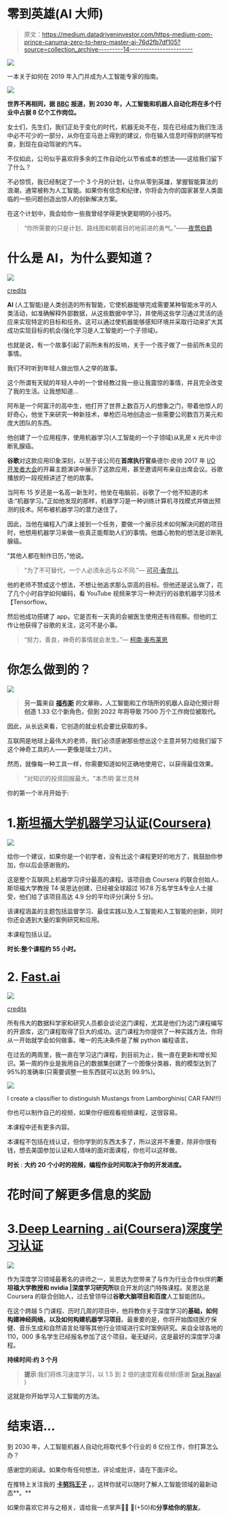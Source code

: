 # 零到英雄(AI 大师)

> 原文：<https://medium.datadriveninvestor.com/https-medium-com-prince-canuma-zero-to-hero-master-ai-76d2fb7df105?source=collection_archive---------14----------------------->

[![](img/32684b91b1d8ecb23dc49a9169177409.png)](http://www.track.datadriveninvestor.com/1B9E)

一本关于如何在 2019 年入门并成为人工智能专家的指南。

![](img/0802f6a0112fda7331ca7bc6cc32a60e.png)

**世界不再相同，据** [**BBC**](https://www.google.com/url?sa=t&source=web&rct=j&url=https://www.bbc.com/news/amp/world-us-canada-42170100&ved=2ahUKEwiK6tXapeLfAhVKPrwKHUYvCXkQFjAAegQIBBAB&usg=AOvVaw3uIEHkrZHKOs-GP6I8mAhN&ampcf=1) **报道，到 2030 年，人工智能和机器人自动化将在多个行业中占据 8 亿个工作岗位。**

女士们，先生们，我们正处于变化的时代，机器无处不在，现在已经成为我们生活中必不可少的一部分，从你在亚马逊上得到的建议，你在输入信息时得到的拼写检查，到现在自动驾驶的汽车。

不仅如此，公司似乎喜欢将多余的工作自动化以节省成本的想法——这给我们留下了什么？

不必惊慌，我已经制定了一个 3 个月的计划，让你从零到英雄，掌握智能算法的浪潮，通常被称为人工智能。如果你有信念和纪律，你将会为你的国家甚至人类面临的一些问题创造出惊人的创新解决方案。

在这个计划中，我会给你一些我曾经学得更快更聪明的小技巧。

> “你所需要的只是计划、路线图和朝着目的地前进的勇气。”——[夜莺伯爵](https://www.brainyquote.com/quotes/earl_nightingale_159044)

# 什么是 AI，为什么要知道？

![](img/2eea1bb91a44e6ffabd6a39df684843a.png)

[credits](https://66.media.tumblr.com/e2c26e4b8bb70f4425a680f925ed9521/tumblr_ohvwvdOtBo1vfmsbyo3_500.gif)

**AI** (人工智能)是人类创造的所有智能，它使机器能够完成需要某种智能水平的人类活动，如准确解释外部数据，从这些数据中学习，并使用这些学习通过灵活的适应来实现特定的目标和任务。这可以通过使机器能够感知环境并采取行动来扩大其成功实现目标的机会(强化学习是人工智能的一个子领域)。

也就是说，有一个故事引起了前所未有的反响，关于一个孩子做了一些前所未见的事情。

我们不时听到年轻人做出惊人之举的故事。

这个所谓有天赋的年轻人中的一个曾经教过我一些让我震惊的事情，并且完全改变了我的生活。让我想知道…

阿布是一个阿富汗的高中生，他打开了世界上数百万人的想象之门，带着他惊人的好奇心，他坐下来研究一种新技术，单枪匹马地创造出一些需要公司数百万美元和庞大团队的东西。

他创建了一个应用程序，使用机器学习(人工智能的一个子领域)从乳房 x 光片中诊断乳腺癌。

**谷歌**对这款应用印象深刻，以至于该公司在**首席执行官**桑德尔·皮帅 2017 年 [I/O 开发者大会](http://www.businessinsider.com/everything-google-announced-at-io-2017-5)的开幕主题演讲中展示了这款应用，甚至邀请阿布亲自出席会议。谷歌播放的一段视频讲述了他的故事。

当阿布 15 岁还是一名高一新生时，他坐在电脑前，谷歌了一个他不知道的术语:“机器学习。”正如他发现的那样，机器学习是一种训练计算机寻找模式并做出预测的技术。阿布被机器学习的潜力迷住了。

因此，当他在编程入门课上接到一个任务，要做一个展示技术如何解决问题的项目时，他想用机器学习来做一些真正能帮助人们的事情。他雄心勃勃的想法是诊断乳腺癌。

“其他人都在制作日历，”他说。

> "为了不可替代，一个人必须永远与众不同."— [可可·香奈儿](https://www.brainyquote.com/quotes/coco_chanel_382612?src=t_be_different)

他的老师不赞成这个想法，不想让他追求那么崇高的目标。但他还是这么做了，花了几个小时自学如何编码，看 YouTube 视频来学习一种流行的谷歌机器学习技术【Tensorflow。

然后他成功搭建了 app。它是否有一天真的会被医生使用还有待观察。但他的工作让他获得了谷歌的关注，这可不是小事。

> “努力，善良，神奇的事情就会发生。”— [柯南·奥布莱恩](https://www.brainyquote.com/search_results?q=amazing+things)

# 你怎么做到的？

![](img/5f863165b03f5317350c2b4aaee8339c.png)

> **另一篇来自** [**福布斯**](https://www.google.com/amp/s/www.forbes.com/sites/amitchowdhry/2018/09/18/artificial-intelligence-to-create-58-million-new-jobs-by-2022-says-report/amp/) **的文章称，人工智能和工作场所的机器人自动化预计将创造 1.33 亿个新角色，但到 2022 年将导致 7500 万个工作岗位被取代。**

因此，从长远来看，它创造的就业机会要比获取的多。

互联网是地球上最伟大的老师，我们必须感谢那些想出这个主意并努力给我们留下这个神奇工具的人——更像是瑞士刀片。

然而，就像每一种工具一样，你需要知道如何正确地使用它，以获得最佳效果。

> "对知识的投资回报最大。"本杰明·富兰克林

你的第一个半月开始于:

# 1.[斯坦福大学机器学习认证(Coursera)](https://click.linksynergy.com/deeplink?id=vedj0cWlu2Y&mid=40328&u1=ddml&murl=https%3A%2F%2Fwww.coursera.org%2Flearn%2Fmachine-learning)

![](img/14786538ecb5e194050ebb1d6551878e.png)

给你一个建议，如果你是一个初学者，没有比这个课程更好的地方了，我鼓励你参加，你以后会感谢我的。

这是整个互联网上机器学习评分最高的课程。该项目由 Coursera 的联合创始人、斯坦福大学教授 T4·吴恩达创建，已经被全球超过 167.8 万名学生&专业人士接受，他们给了该项目高达 4.9 分的平均评分(满分 5 分)。

该课程涵盖的主题包括监督学习、最佳实践以及人工智能和人工智能的创新，同时你还会遇到大量的案例研究和应用。

本课程包括认证。

**时长:整个课程约 55 小时。**

# 2. [Fast.ai](http://fast.ai)

![](img/ccb2bbcbc870f428765e1a4f02ed3741.png)

[credits](https://encrypted-tbn0.gstatic.com/images?q=tbn:ANd9GcQoABtaONOg7RK6aZRxQ2cq5sDgBaYREwC7dslYFlqW4E_3s3rq4g)

所有伟大的数据科学家和研究人员都会谈论这门课程，尤其是他们为这门课程编写的开源库，这门课程取得了巨大的成功。这门课程为你提供了一种实践方法，你将从一开始就学会如何做事。唯一的先决条件是了解 python 编程语言。

在过去的两周里，我一直在学习这门课程，到目前为止，我一直在更新和增长知识。第一周的作业是我用自己的数据集创建了一个图像分类器，我的模型达到了 95%的准确率(只需要调整一些东西就可以达到 99.9%)。

![](img/743e6bb84260020a83369f1bb9bc996b.png)

I create a classifier to distinguish Mustangs from Lamborghinis( CAR FAN!!!)

你也可以制作自己的视频，如果你仔细观看视频课程，这很容易。

本课程中还有更多内容。

本课程不包括在线认证，但你学到的东西太多了，所以这并不重要，除非你很有钱，想去美国参加认证和人情味的面对面课程，你也可以这样做。

**时长** : **大约** **20 个小时的视频，编程作业时间取决于你的开发进度。**

# 花时间了解更多信息的奖励

# 3.[Deep Learning . ai(Coursera)深度学习认证](https://www.coursera.org/specializations/deep-learning?ranMID=40328&ranEAID=vedj0cWlu2Y&ranSiteID=vedj0cWlu2Y-oY.uLVAYT8C8T0AuomDzdA&siteID=vedj0cWlu2Y-oY.uLVAYT8C8T0AuomDzdA&utm_content=10&utm_medium=partners&utm_source=linkshare&utm_campaign=vedj0cWlu2Y)

![](img/2774112899e2d4312c6a916748ba47c2.png)

作为深度学习领域最著名的讲师之一，吴恩达为您带来了与作为行业合作伙伴的**斯坦福大学教授和 nvidia |深度学习研究所**联合开发的这门特殊课程。吴恩达是 Coursera 的联合创始人，过去曾领导过**谷歌大脑项目和百度**人工智能团队。

在这个跨越 5 门课程、历时几周的项目中，他将教你关于深度学习的**基础，如何构建神经网络，以及如何构建机器学习项目**。最重要的是，你将开始围绕医疗保健、音乐生成和自然语言处理等其他行业领域进行实时案例研究。来自全球各地的 110，000 多名学生已经报名参加了这个项目。毫无疑问，这是最好的深度学习课程。

**持续时间:约 3 个月**

> **提示**:我们将练习速度学习，以 1.5 到 2 倍的速度观看视频(感谢 [Siraj Raval](https://twitter.com/sirajraval?lang=en) )

这就是你开始学习人工智能的方法。

# 结束语…

到 2030 年，人工智能机器人自动化将取代多个行业的 8 亿份工作，你打算怎么办？

感谢您的阅读。如果你有任何想法，评论或批评，请在下面评论。

在推特上关注我的 [**卡努玛王子**](https://twitter.com/CanumaGdt) **，**，这样你就可以随时了解人工智能领域的最新动态**。**

如果你喜欢它并与之相关，请给我一点掌声👏👏 👏(+50)和**分享给你的朋友**。
